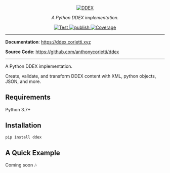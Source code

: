 <p align="center">
  <a href="https://ddex.corletti.xyz"><img src="https://ddex.net/wp-content/uploads/2018/10/ddex-logo-strapline-rgb.png" alt="DDEX"></a>
</p>
<p align="center">
    <em>A Python DDEX implementation.</em>
</p>
<p align="center">
<a href="https://github.com/anthonycorletti/ddex/actions?query=workflow%3Atest" target="_blank">
    <img src="https://github.com/anthonycorletti/ddex/workflows/test/badge.svg" alt="Test">
</a>
<a href="https://github.com/anthonycorletti/ddex/actions?query=workflow%3Apublish" target="_blank">
    <img src="https://github.com/anthonycorletti/ddex/workflows/publish/badge.svg" alt="publish">
</a>
<a href="https://codecov.io/gh/anthonycorletti/ddex" target="_blank">
    <img src="https://img.shields.io/codecov/c/github/anthonycorletti/ddex?color=%2334D058" alt="Coverage">
</a>
</p>

---

**Documentation**: <a href="https://ddex.corletti.xyz" target="_blank">https://ddex.corletti.xyz</a>

**Source Code**: <a href="https://github.com/anthonycorletti/ddex" target="_blank">https://github.com/anthonycorletti/ddex</a>

---

A Python DDEX implementation.

Create, validate, and transform DDEX content with XML, python objects, JSON, and more.

## Requirements

Python 3.7+

## Installation

```sh
pip install ddex
```

## A Quick Example

Coming soon 🎶
